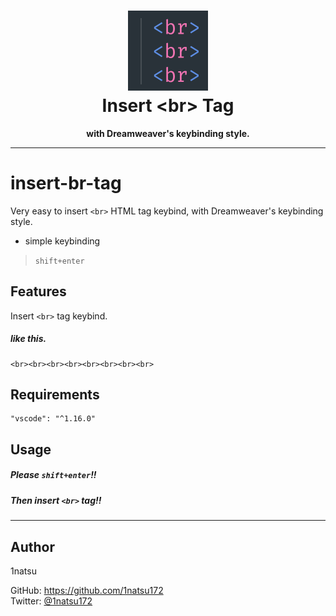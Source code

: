 <h1 align="center"><img src="https://raw.githubusercontent.com/1natsu172/vscode-insert-linebreak-tag/master/images/plugin-icon@2x.png" height="128"><br>Insert &lt;br&gt; Tag</h1>
<p align="center"><strong>with Dreamweaver's keybinding style.</strong></p>

<hr>

# insert-br-tag

Very easy to insert `<br>` HTML tag keybind, with Dreamweaver's keybinding style.

* simple keybinding

> `shift+enter`

## Features

Insert `<br>` tag keybind.

##### like this.

```
<br><br><br><br><br><br><br><br>
```

## Requirements

```
"vscode": "^1.16.0"
```

## Usage

##### Please `shift+enter`!!
##### Then insert `<br>` tag!!

***

## Author

1natsu

GitHub: https://github.com/1natsu172  
Twitter: [@1natsu172](https://twitter.com/1natsu172)